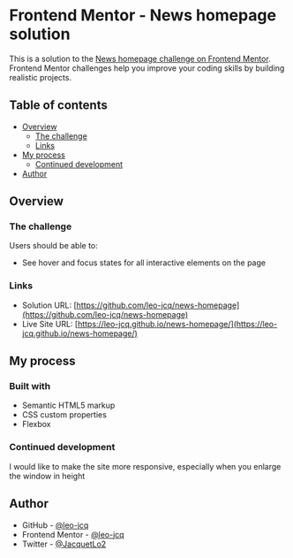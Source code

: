 # Frontend Mentor - News homepage solution

This is a solution to the [News homepage challenge on Frontend Mentor](https://www.frontendmentor.io/challenges/news-homepage-H6SWTa1MFl). Frontend Mentor challenges help you improve your coding skills by building realistic projects. 

## Table of contents

- [Overview](#overview)
  - [The challenge](#the-challenge)
  - [Links](#links)
- [My process](#my-process)
  - [Continued development](#continued-development)
- [Author](#author)

## Overview

### The challenge

Users should be able to:

- See hover and focus states for all interactive elements on the page

### Links

- Solution URL: [https://github.com/leo-jcq/news-homepage](https://github.com/leo-jcq/news-homepage)
- Live Site URL: [https://leo-jcq.github.io/news-homepage/](https://leo-jcq.github.io/news-homepage/)

## My process

### Built with

- Semantic HTML5 markup
- CSS custom properties
- Flexbox

### Continued development

I would like to make the site more responsive, especially when you enlarge the window in height

## Author

- GitHub - [@leo-jcq](https://github.com/leo-jcq)
- Frontend Mentor - [@leo-jcq](https://www.frontendmentor.io/profile/leo-jcq)
- Twitter - [@JacquetLo2](https://twitter.com/JacquetLo2)